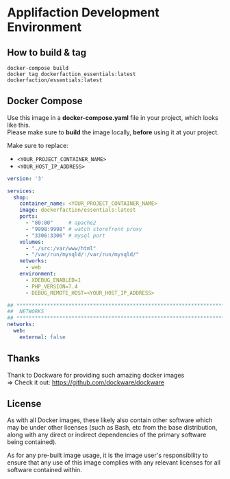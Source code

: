 # Applifaction Development Environment

## How to build & tag
```
docker-compose build
docker tag dockerfaction_essentials:latest dockerfaction/essentials:latest
```

## Docker Compose
Use this image in a **docker-compose.yaml** file in your project, which looks like this.  
Please make sure to **build** the image locally, **before** using it at your project.

Make sure to replace: 
- `<YOUR_PROJECT_CONTAINER_NAME>`
- `<YOUR_HOST_IP_ADDRESS>`

```docker-compose.yaml
version: '3'

services:
  shop:
    container_name: <YOUR_PROJECT_CONTAINER_NAME>
    image: dockerfaction/essentials:latest
    ports:
      - "80:80"     # apache2
      - "9998:9998" # watch storefront proxy
      - "3306:3306" # mysql port
    volumes:
      - "./src:/var/www/html"
      - "/var/run/mysqld/:/var/run/mysqld/"
    networks:
      - web
    environment:
      - XDEBUG_ENABLED=1
      - PHP_VERSION=7.4
      - DEBUG_REMOTE_HOST=<YOUR_HOST_IP_ADDRESS>

## ***********************************************************************
##  NETWORKS
## ***********************************************************************
networks:
  web:
    external: false
```

## Thanks
Thank to Dockware for providing such amazing docker images  
=> Check it out: https://github.com/dockware/dockware

## License
As with all Docker images, these likely also contain other software which may be under other licenses (such as Bash, etc from the base distribution, along with any direct or indirect dependencies of the primary software being contained).

As for any pre-built image usage, it is the image user's responsibility to ensure that any use of this image complies with any relevant licenses for all software contained within.